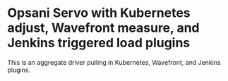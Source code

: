# Opsani Servo with Kubernetes adjust, Wavefront measure, and Jenkins triggered load plugins

This is an aggregate driver pulling in Kubernetes, Wavefront, and Jenkins plugins.
